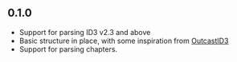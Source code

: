 ## 0.1.0

* Support for parsing ID3 v2.3 and above
* Basic structure in place, with some inspiration from [OutcastID3](https://github.com/CrunchyBagel/OutcastID3)
* Support for parsing chapters.

